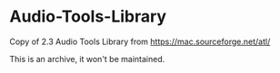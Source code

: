# Audio-Tools-Library

Copy of 2.3 Audio Tools Library from https://mac.sourceforge.net/atl/

This is an archive, it won't be maintained.